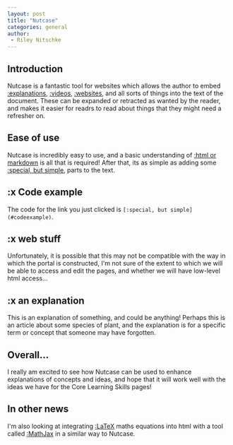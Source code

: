 ```yaml
---
layout: post
title: "Nutcase"
categories: general
author:
 - Riley Nitschke
---
```

<script src="https://cdn.jsdelivr.net/gh/ncase/nutshell/nutshell.js"></script>
<script>
Nutshell.setOptions({
    startOnLoad: true, // Start Nutshell on load? (default: true)
    lang: 'en', // Language (default: 'en', which is English)
    dontEmbedHeadings: true, // If 'true', removes the "embed this as a nutshell" option on headings
});
</script>
<style>
    .nutshell-bubble code{
        background:#212121;
    }
</style>

## Introduction
Nutcase is a fantastic tool for websites which allows the author to embed [:explanations](#anexplanation), [:videos](https://youtu.be/bu5-VERN3XY), [:websites](https://en.wikipedia.org/wiki/Australian_Science_and_Mathematics_School), and all sorts of things into the text of the document. These can be expanded or retracted as wanted by the reader, and makes it easier for readrs to read about things that they might need a refresher on.

## Ease of use
Nutcase is incredibly easy to use, and a basic understanding of [:html or markdown](#webstuff) is all that is required! After that, its as simple as adding some [:special, but simple](#codeexample), parts to the text. 

## :x Code example
The code for the link you just clicked is `[:special, but simple](#codeexample)`.

## :x web stuff
Unfortunately, it is possible that this may not be compatible with the way in which the portal is constructed, I'm not sure of the extent to which we will be able to access and edit the pages, and whether we will have low-level html access...

## :x an explanation
This is an explanation of something, and could be anything! Perhaps this is an article about some species of plant, and the explanation is for a specific term or concept that someone may have forgotten.

## Overall...
I really am excited to see how Nutcase can be used to enhance explanations of concepts and ideas, and hope that it will work well with the ideas we have for the Core Learning Skills pages!

## In other news
I'm also looking at integrating [:LaTeX](https://en.wikipedia.org/wiki/LaTeX#) maths equations into html with a tool called [:MathJax](https://www.mathjax.org/) in a similar way to Nutcase.